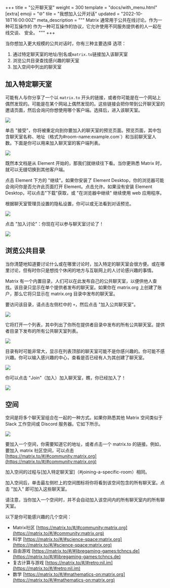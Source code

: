 +++
title = "公开聊天室"
weight = 300
template = "docs/with_menu.html"
[extra]
emoji = "🌐"
tile = "我想加入公开对话"
updated = "2022-10-18T16:00:00Z"
meta_description = """
Matrix 通常用于公共在线讨论。作为一种可互操作的
作为一种可互操作的协议，它允许使用不同服务提供者的人一起在线交谈、
安全。
"""
+++

当你想加入更大规模的公共对话时，你有三种主要选择
选项：

1. 通过特定聊天室的地址/别名或`matrix.to`链接加入该聊天室
2. 浏览公共目录查找感兴趣的聊天室
3. 加入空间中列出的聊天室

## 加入特定聊天室

可能有人与你分享了一个以 `matrix.to` 开头的链接，或者你可能是在一个网站上偶然发现的。可能是在某个网站上偶然发现的。这些链接会把你带到公开聊天室的邀请页面，然后会询问你想使用哪个客户端。选择后，进入该聊天室。

![](matrixto-HS.png)

单击 "接受"，你将被重定向到你要加入的聊天室的预览页面。预览页面，其中包含聊天室名称、地址（格式为#room-name:example.com`）和当前聊天室人数。下面是你可以用来加入聊天室的客户端列表。

![](matrixto-client-choice.png)

既然本文档是从 Element 开始的，那我们就继续往下看。当你更熟悉 Matrix 时，就可以无缝切换到其他客户端。

点击 Element 下方的 "继续"。如果你安装了 Element Desktop，你的浏览器可能会询问你是否允许此页面打开 Element。点击允许。如果没有安装 Element Desktop，可以点击"下载"获取，或 "在浏览器中继续" 继续使用 web 应用程序。

根据聊天室管理员设置的隐私设置，你可以或无法看到对话预览。

![](room-preview.png)

点击 "加入讨论"：你现在可以参与聊天室讨论了！

![](room-participate.png)

## 浏览公共目录

当你清楚地知道要讨论什么或在哪里讨论时，加入特定的聊天室会很方便。或在哪里讨论，但有时你只是想找个休闲的地方与互联网上的人讨论感兴趣的事情。

Matrix 有一个内置目录，人们可以在此发布自己的公共聊天室，以便供他人查找。该目录只显示在单个提供者发布的聊天室。如果你在 matrix.org 上创建了账户，那么它将只显示在 matrix.org 目录中发布的聊天室。

要访问该目录，请点击左侧栏中的 `+`，然后点击 "加入公共聊天室"。

![](directory-menu.png)

它将打开一个列表，其中列出了你所在提供者目录中发布的所有公共聊天室。提供者目录下发布的所有公共聊天室列表。

![](directory-list.png)

目录有时可能非常大，显示在列表顶部的聊天室可能不是你感兴趣的。你可能不感兴趣。你可以输入感兴趣的中心，查看是否已经有人为其创建了聊天室。

![](directory-filtered.png)

你可以点击 "Join"（加入）加入聊天室，瞧，你已经加入了！

![](directory-joined.png)

## 空间

空间是将多个聊天室组合在一起的一种方式。如果你熟悉其他 Matrix 空间类似于 Slack 工作空间或 Discord 服务器。它如下所示。

![](space_home.png)

要加入一个空间，你需要知道它的地址，或者点击一个 matrix.to 的链接。例如，要加入 matrix 社区空间，可以点击
[https://matrix.to/#/#community:matrix.org](https://matrix.to/#/#community:matrix.org)

加入空间的过程与[加入特定聊天室]（#joining-a-specific-room）相同。

加入空间后，单击最左侧栏上的空间图标将你将看到该空间包含的所有聊天室。点击 "加入" 即可加入这些聊天室。

请注意，当你加入一个空间时，并不会自动加入该空间内的所有聊天室内的所有聊天室。

以下是你可能感兴趣的几个空间：

- Matrix社区 [https://matrix.to/#/#community:matrix.org](https://matrix.to/#/#community:matrix.org)
- 科学 [https://matrix.to/#/#science-space:matrix.org](https://matrix.to/#/#science-space:matrix.org)
- 自由游戏 [https://matrix.to/#/#libregaming-games:tchncs.de](https://matrix.to/#/#libregaming-games:tchncs.de)
- 复古计算与游戏 [https://matrix.to/#/#retro:nil.im](https://matrix.to/#/#retro:nil.im)
- 数学 [https://matrix.to/#/#mathematics-on:matrix.org](https://matrix.to/#/#mathematics-on:matrix.org)
